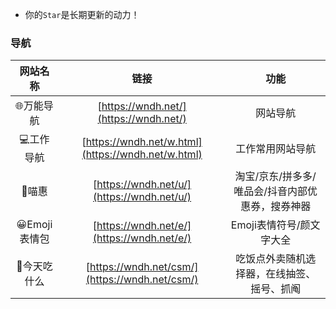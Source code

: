 - 你的`Star`是长期更新的动力！  

### 导航
|网站名称|链接|功能|
| :------------: | :------------: | :------------: |
|🌐万能导航|[https://wndh.net/](https://wndh.net/)|网站导航|
|💻工作导航|[https://wndh.net/w.html](https://wndh.net/w.html)|工作常用网站导航|
|🧧喵惠|[https://wndh.net/u/](https://wndh.net/u/)|淘宝/京东/拼多多/唯品会/抖音内部优惠券，搜券神器|
|😀Emoji表情包|[https://wndh.net/e/](https://wndh.net/e/)|Emoji表情符号/颜文字大全|
|🍚今天吃什么|[https://wndh.net/csm/](https://wndh.net/csm/)|吃饭点外卖随机选择器，在线抽签、摇号、抓阄|
